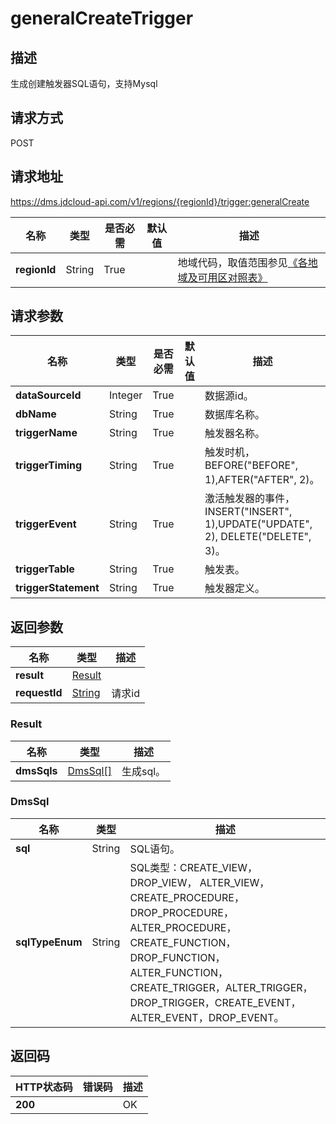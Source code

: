 # generalCreateTrigger


## 描述
生成创建触发器SQL语句，支持Mysql

## 请求方式
POST

## 请求地址
https://dms.jdcloud-api.com/v1/regions/{regionId}/trigger:generalCreate

|名称|类型|是否必需|默认值|描述|
|---|---|---|---|---|
|**regionId**|String|True| |地域代码，取值范围参见[《各地域及可用区对照表》](../Enum-Definitions/Regions-AZ.md)|

## 请求参数
|名称|类型|是否必需|默认值|描述|
|---|---|---|---|---|
|**dataSourceId**|Integer|True| |数据源id。|
|**dbName**|String|True| |数据库名称。|
|**triggerName**|String|True| |触发器名称。|
|**triggerTiming**|String|True| |触发时机，BEFORE("BEFORE", 1),AFTER("AFTER", 2)。|
|**triggerEvent**|String|True| |激活触发器的事件，INSERT("INSERT", 1),UPDATE("UPDATE", 2), DELETE("DELETE", 3)。|
|**triggerTable**|String|True| |触发表。|
|**triggerStatement**|String|True| |触发器定义。|


## 返回参数
|名称|类型|描述|
|---|---|---|
|**result**|[Result](#result)| |
|**requestId**|[String](#result)|请求id|

### <div id="Result">Result</div>
|名称|类型|描述|
|---|---|---|
|**dmsSqls**|[DmsSql[]](#dmssql)|生成sql。|
### <div id="DmsSql">DmsSql</div>
|名称|类型|描述|
|---|---|---|
|**sql**|String|SQL语句。|
|**sqlTypeEnum**|String|SQL类型：CREATE_VIEW，DROP_VIEW， ALTER_VIEW，CREATE_PROCEDURE，DROP_PROCEDURE， ALTER_PROCEDURE，CREATE_FUNCTION，DROP_FUNCTION， ALTER_FUNCTION，CREATE_TRIGGER，ALTER_TRIGGER，DROP_TRIGGER，CREATE_EVENT，ALTER_EVENT，DROP_EVENT。|

## 返回码
|HTTP状态码|错误码|描述|
|---|---|---|
|**200**||OK|
